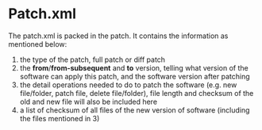 # Patch.xml #

The patch.xml is packed in the patch. It contains the information as mentioned below:
1. the type of the patch, full patch or diff patch
2. the **from**/**from-subsequent** and **to** version, telling what version of the software can apply this patch, and the software version after patching
3. the detail operations needed to do to patch the software (e.g. new file/folder, patch file, delete file/folder), file length and checksum of the old and new file will also be included here
4. a list of checksum of all files of the new version of software (including the files mentioned in 3)
